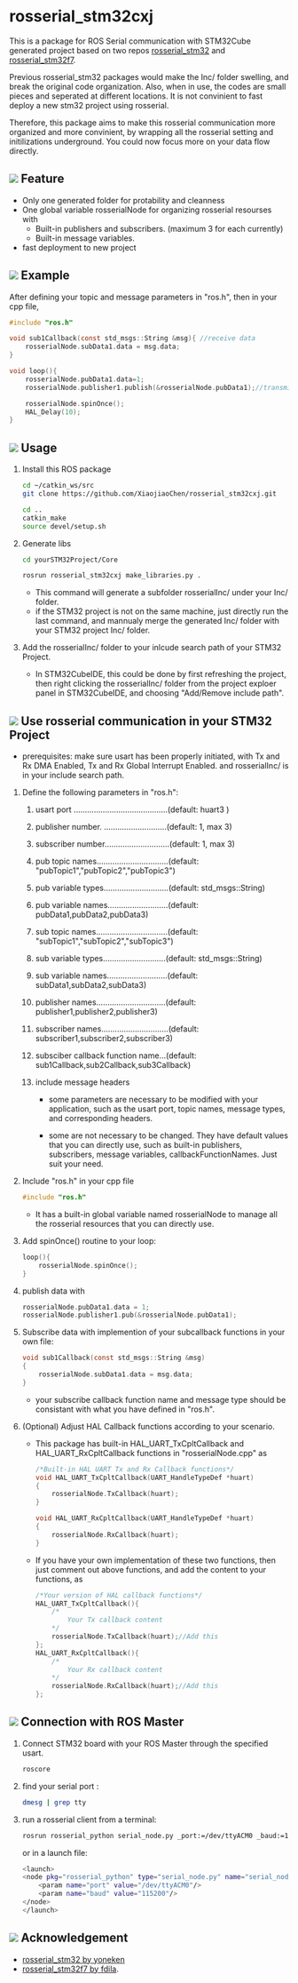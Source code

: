 # rosserial_stm32cxj

This is a package for ROS Serial communication with STM32Cube generated project based on two repos [rosserial_stm32](https://github.com/yoneken/rosserial_stm32) and [rosserial_stm32f7](https://github.com/fdila/rosserial_stm32f7). 

Previous rosserial_stm32 packages would make the Inc/ folder swelling,  and break the original code organization.  Also, when in use, the codes are small pieces and seperated at different locations. It is not convinient to fast deploy a new stm32 project using rosserial.

Therefore, this package aims to make this rosserial communication more organized and more convinient, by wrapping all the rosserial setting and initilizations underground. You could now focus more on your data flow directly. 


## ![](https://via.placeholder.com/15/1589F0/000000?text=+) Feature
* Only one generated folder for protability and cleanness
* One global variable rosserialNode for organizing rosserial resourses with
    * Built-in publishers and subscribers. (maximum 3 for each currently)
    * Built-in message variables.
* fast deployment to new project

## ![](https://via.placeholder.com/15/1589F0/000000?text=+) Example
After defining your topic and message parameters in "ros.h", then in your cpp file,
 ```c
 #include "ros.h"

 void sub1Callback(const std_msgs::String &msg){ //receive data
     rosserialNode.subData1.data = msg.data; 
 }

 void loop(){
     rosserialNode.pubData1.data=1;
     rosserialNode.publisher1.publish(&rosserialNode.pubData1);//transmit data

     rosserialNode.spinOnce();
     HAL_Delay(10);
 }
 ```
## ![](https://via.placeholder.com/15/1589F0/000000?text=+) Usage
1. Install this ROS package
    ```sh
    cd ~/catkin_ws/src
    git clone https://github.com/XiaojiaoChen/rosserial_stm32cxj.git
    ```
    ```sh
    cd ..
    catkin_make
    source devel/setup.sh
    ```
2. Generate libs

    ```sh
    cd yourSTM32Project/Core

    rosrun rosserial_stm32cxj make_libraries.py .
    ```

    * This command will generate a subfolder rosserialInc/ under your Inc/ folder. 
    * if the STM32 project is not on the same machine, just directly run the last command, and mannualy merge the generated Inc/ folder with your STM32 project Inc/ folder.

3. Add the rosserialInc/ folder to your inlcude search path of your STM32 Project. 

    * In STM32CubeIDE, this could be done by first refreshing the project, then right clicking the rosserialInc/ folder from the project exploer panel in STM32CubeIDE, and choosing "Add/Remove include path". 


## ![](https://via.placeholder.com/15/1589F0/000000?text=+) Use rosserial communication in your STM32 Project
* prerequisites: make sure usart has been properly initiated, with Tx and Rx DMA Enabled, Tx and Rx Global Interrupt Enabled. and rosserialInc/ is in your include search path.

1. Define the following parameters in "ros.h":

    1. usart port ..........................................(default: huart3   )
    2. publisher number. ............................(default: 1, max 3)
    2. subscriber number.............................(default: 1, max 3)
    3. pub topic names................................(default: "pubTopic1","pubTopic2","pubTopic3")
    3. pub variable types.............................(default: std_msgs::String)
    3. pub variable names...........................(default: pubData1,pubData2,pubData3)
    3. sub topic names................................(default: "subTopic1","subTopic2","subTopic3")
    3. sub variable types............................(default: std_msgs::String)
    3. sub variable names...........................(default: subData1,subData2,subData3)
    5. publisher names...............................(default: publisher1,publisher2,publisher3)
    6. subscriber names..............................(default: subscriber1,subscriber2,subscriber3)
    7. subsciber callback function name...(default: sub1Callback,sub2Callback,sub3Callback)
    8. include message headers

        * some parameters are necessary to be modified with your application, such as the usart port, topic names,  message types, and corresponding headers.

        * some are not necessary to be changed. They have default values that you can directly use, such as built-in publishers, subscribers, message variables, callbackFunctionNames. Just suit your need.

2. Include "ros.h" in your cpp file
    ```c
    #include "ros.h"
    ```
    * It has a built-in global variable named rosserialNode to manage all the rosserial resources that you can directly use.

3. Add spinOnce() routine to your loop:
    ```c
    loop(){
        rosserialNode.spinOnce();
    }
    ```
4. publish data with
    ```c
    rosserialNode.pubData1.data = 1;
    rosserialNode.publisher1.pub(&rosserialNode.pubData1);
    ```
5. Subscribe data with implemention of your subcallback functions in your own file:
    ```c
    void sub1Callback(const std_msgs::String &msg)
    {
        rosserialNode.subData1.data = msg.data;
    }
    ```
    * your subscribe callback function name and message type should be consistant with what you have defined in "ros.h".

6. (Optional) Adjust HAL Callback functions according to your scenario.

    * This package has built-in HAL_UART_TxCpltCallback and HAL_UART_RxCpltCallback functions in "rosserialNode.cpp" as
        ```c
        /*Built-in HAL UART Tx and Rx Callback functions*/
        void HAL_UART_TxCpltCallback(UART_HandleTypeDef *huart)
        {
            rosserialNode.TxCallback(huart);    
        }

        void HAL_UART_RxCpltCallback(UART_HandleTypeDef *huart)
        {
            rosserialNode.RxCallback(huart);
        }
        ```
    * If you have your own implementation of these two functions, then just comment out above functions, and add the content to your functions, as
        ```c
        /*Your version of HAL callback functions*/
        HAL_UART_TxCpltCallback(){
            /*
                Your Tx callback content 
            */
            rosserialNode.TxCallback(huart);//Add this
        };
        HAL_UART_RxCpltCallback(){
            /*
                Your Rx callback content 
            */
            rosserialNode.RxCallback(huart);//Add this
        };
        ``` 


## ![](https://via.placeholder.com/15/1589F0/000000?text=+) Connection with ROS Master
1. Connect STM32 board with your ROS Master through the  specified usart.
     ```sh
    roscore
    ```

2. find your serial port :
    ```sh
    dmesg | grep tty
    ```
3. run a rosserial client from a terminal:
    ```sh
    rosrun rosserial_python serial_node.py _port:=/dev/ttyACM0 _baud:=115200
    ```
    or in a launch file:
    ```sh
    <launch>
    <node pkg="rosserial_python" type="serial_node.py" name="serial_node">
        <param name="port" value="/dev/ttyACM0"/>
        <param name="baud" value="115200"/>
    </node>
    </launch>
    ```

## ![](https://via.placeholder.com/15/1589F0/000000?text=+) Acknowledgement
* [rosserial_stm32 by yoneken](https://github.com/yoneken/rosserial_stm32)
* [rosserial_stm32f7 by fdila](https://github.com/fdila/rosserial_stm32f7). 